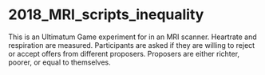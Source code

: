 # 2018_MRI_scripts_inequality

This is an Ultimatum Game experiment for in an MRI scanner. Heartrate and respiration are measured. Participants are asked if they are willing to reject or accept offers from different proposers. Proposers are either richter, poorer, or equal to themselves.
